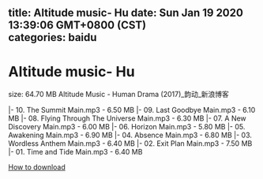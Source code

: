 
title: Altitude music- Hu
date: Sun Jan 19 2020 13:39:06 GMT+0800 (CST)    
categories: baidu
---

# Altitude music- Hu
size: 64.70 MB
 Altitude Music - Human Drama (2017)_韵动_新浪博客
 
|- 10. The Summit Main.mp3 - 6.50 MB
|- 09. Last Goodbye Main.mp3 - 6.10 MB
|- 08. Flying Through The Universe Main.mp3 - 6.30 MB
|- 07. A New Discovery Main.mp3 - 6.00 MB
|- 06. Horizon Main.mp3 - 5.80 MB
|- 05. Awakening Main.mp3 - 6.90 MB
|- 04. Absence Main.mp3 - 6.80 MB
|- 03. Wordless Anthem Main.mp3 - 6.40 MB
|- 02. Exit Plan Main.mp3 - 7.50 MB
|- 01. Time and Tide Main.mp3 - 6.40 MB

[How to download](https://bpcam.bemobtrk.com/go/2ceec3aa-1ca2-46d6-b9ff-aaa5c184517c?jno=335)